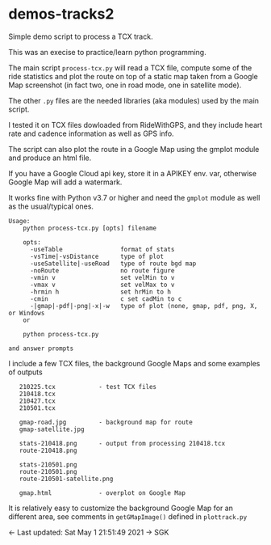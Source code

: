 # demos-tracks2

Simple demo script to process a TCX track.

This was an execise to practice/learn python programming.

The main script `process-tcx.py` will read a TCX file, compute some of the ride
statistics and plot the route on top of a static map taken from a Google Map
screenshot (in fact two, one in road mode, one in satellite mode). 

The other `.py` files are the needed libraries (aka modules) used by the main
script.

I tested it on TCX files dowloaded from RideWithGPS, and they include heart rate
and cadence information as well as GPS info.

The script can also plot the route in a Google Map using the gmplot module and
produce an html file.

If you have a Google Cloud api key, store it in a APIKEY env. var, otherwise
Google Map will add a watermark.

It works fine with Python v3.7 or higher and need the `gmplot` module as well as
the usual/typical ones.

```
Usage:
    python process-tcx.py [opts] filename

    opts: 
      -useTable                format of stats
      -vsTime|-vsDistance      type of plot
      -useSatellite|-useRoad   type of route bgd map
      -noRoute                 no route figure
      -vmin v                  set velMin to v
      -vmax v                  set velMax to v
      -hrmin h                 set hrMin to h
      -cmin                    c set cadMin to c
      -|gmap|-pdf|-png|-x|-w   type of plot (none, gmap, pdf, png, X, or Windows
    or

    python process-tcx.py
```
    and answer prompts

 I include a few TCX files, the background Google Maps and some examples of outputs

```
   210225.tcx            - test TCX files
   210418.tcx
   210427.tcx
   210501.tcx

   gmap-road.jpg         - background map for route
   gmap-satellite.jpg

   stats-210418.png      - output from processing 210418.tcx
   route-210418.png

   stats-210501.png
   route-210501.png
   route-210501-satellite.png

   gmap.html             - overplot on Google Map
```

  It is relatively easy to customize the background Google Map for an different
area, see comments in `getGMapImage()` defined in `plottrack.py`

<- Last updated: Sat May  1 21:51:49 2021 -> SGK

